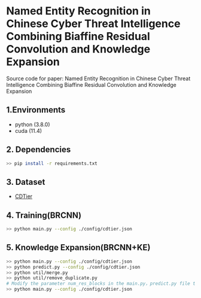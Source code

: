 # Named Entity Recognition in Chinese Cyber Threat Intelligence Combining Biaffine Residual Convolution and Knowledge Expansion

Source code for paper: Named Entity Recognition in Chinese Cyber Threat Intelligence Combining Biaffine Residual Convolution and Knowledge Expansion

## 1.Environments

- python (3.8.0)
- cuda (11.4)

## 2. Dependencies

```bash
>> pip install -r requirements.txt
```

## 3. Dataset

- [CDTier](https://github.com/MuYu-z/CDTier/tree/main/data/Entity%20extraction)


## 4. Training(BRCNN)

```bash
>> python main.py --config ./config/cdtier.json
```

## 5. Knowledge Expansion(BRCNN+KE)

```bash
>> python main.py --config ./config/cdtier.json
>> python predict.py --config ./config/cdtier.json
>> python util/merge.py
>> python util/remove_duplicate.py
# Modify the parameter num_res_blocks in the main.py，predict.py file to 6
>> python main.py --config ./config/cdtier.json
```
